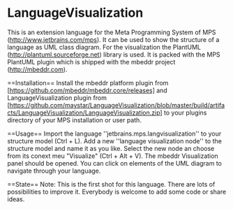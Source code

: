 LanguageVisualization
=====================

This is an extension language for the Meta Programming System of MPS (http://www.jetbrains.com/mps). It can be used to show the structure of a language as UML class diagram.
For the visualization the PlantUML (http://plantuml.sourceforge.net) library is used. It is packed with the MPS PlantUML plugin which is shipped with the mbeddr project (http://mbeddr.com). 

==Installation==
Install the mbeddr platform plugin from [https://github.com/mbeddr/mbeddr.core/releases] and LanguageVisualization plugin from [https://github.com/maystar/LanguageVisualization/blob/master/build/artifacts/LanguageVisualization/LanguageVisualization.zip] to your plugins directory of your MPS installation or user path.

==Usage==
Import the language ''jetbrains.mps.langvisualization'' to your structure model (Ctrl + L). Add a new ''language visualization node'' to the structure model and name it as you like. Select the new node an choose from its conext meu "Visualize" (Ctrl + Alt + V). The mbeddr Visualization panel should be opened. You can click on elements of the UML diagram to navigate through your language.

==State==
Note: This is the first shot for this language. There are lots of possibilities to improve it. Everybody is welcome to add some code or share ideas.
